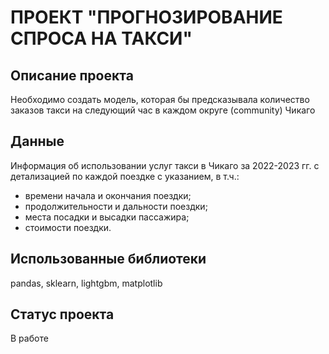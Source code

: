 # ПРОЕКТ "ПРОГНОЗИРОВАНИЕ СПРОСА НА ТАКСИ"

## Описание проекта
Необходимо создать модель, которая бы предсказывала количество заказов такси на следующий час в каждом округе (community) Чикаго

## Данные
Информация об использовании услуг такси в Чикаго за 2022-2023 гг. с детализацией по каждой поездке с указанием, в т.ч.:
- времени начала и окончания поездки;
- продолжительности и дальности поездки;
- места посадки и высадки пассажира;
- стоимости поездки.

## Использованные библиотеки
pandas, sklearn, lightgbm, matplotlib

## Статус проекта
В работе
